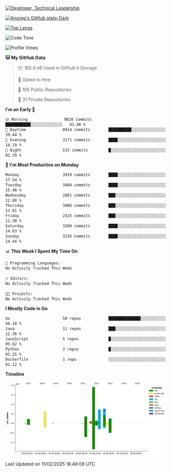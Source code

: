 <div>
  <a href="https://www.linkedin.com/in/arielpineiro/" target="_blank" rel="nofollow noopener noreferrer">
    <img src="https://img.shields.io/badge/-LinkedIn-%230077B5?style=for-the-badge&logo=linkedin&logoColor=white" alt="Developer, Technical Leadership" title="Ariel Piñeiro">
  </a>
</div>

[![Anurag's GitHub stats-Dark](https://github-readme-stats.vercel.app/api?username=arielsrv&show_icons=true&theme=dark#gh-dark-mode-only)](https://github.com/anuraghazra/github-readme-stats#gh-dark-mode-only)

[![Top Langs](https://github-readme-stats.vercel.app/api/top-langs/?username=arielsrv&layout=compact&langs_count=10&theme=dark#gh-dark-mode-only)](https://github.com/anuraghazra/github-readme-stats&theme=dark#gh-dark-mode-only)

<!--START_SECTION:waka-->
![Code Time](http://img.shields.io/badge/Code%20Time-1%2C131%20hrs%207%20mins-blue)

![Profile Views](http://img.shields.io/badge/Profile%20Views-8-blue)

**🐱 My GitHub Data** 

> 📦 165.9 kB Used in GitHub's Storage 
 > 
> 💼 Opted to Hire
 > 
> 📜 105 Public Repositories 
 > 
> 🔑 31 Private Repositories 
 > 
**I'm an Early 🐤** 

```text
🌞 Morning                9828 commits        ███████████░░░░░░░░░░░░░░   43.98 % 
🌆 Daytime                8814 commits        ██████████░░░░░░░░░░░░░░░   39.44 % 
🌃 Evening                3171 commits        ████░░░░░░░░░░░░░░░░░░░░░   14.19 % 
🌙 Night                  533 commits         █░░░░░░░░░░░░░░░░░░░░░░░░   02.39 % 
```
📅 **I'm Most Productive on Monday** 

```text
Monday                   3919 commits        ████░░░░░░░░░░░░░░░░░░░░░   17.54 % 
Tuesday                  3460 commits        ████░░░░░░░░░░░░░░░░░░░░░   15.48 % 
Wednesday                2861 commits        ███░░░░░░░░░░░░░░░░░░░░░░   12.80 % 
Thursday                 3086 commits        ███░░░░░░░░░░░░░░░░░░░░░░   13.81 % 
Friday                   2525 commits        ███░░░░░░░░░░░░░░░░░░░░░░   11.30 % 
Saturday                 3269 commits        ████░░░░░░░░░░░░░░░░░░░░░   14.63 % 
Sunday                   3226 commits        ████░░░░░░░░░░░░░░░░░░░░░   14.44 % 
```


📊 **This Week I Spent My Time On** 

```text
💬 Programming Languages: 
No Activity Tracked This Week

🔥 Editors: 
No Activity Tracked This Week

🐱‍💻 Projects: 
No Activity Tracked This Week
```

**I Mostly Code in Go** 

```text
Go                       50 repos            ██████████████░░░░░░░░░░░   56.18 % 
Java                     11 repos            ███░░░░░░░░░░░░░░░░░░░░░░   12.36 % 
JavaScript               5 repos             █░░░░░░░░░░░░░░░░░░░░░░░░   05.62 % 
Python                   2 repos             █░░░░░░░░░░░░░░░░░░░░░░░░   02.25 % 
Dockerfile               1 repo              ░░░░░░░░░░░░░░░░░░░░░░░░░   01.12 % 
```



**Timeline**

![Lines of Code chart](https://raw.githubusercontent.com/arielsrv/arielsrv/main/assets/bar_graph.png)


 Last Updated on 11/02/2025 18:48:09 UTC
<!--END_SECTION:waka-->
